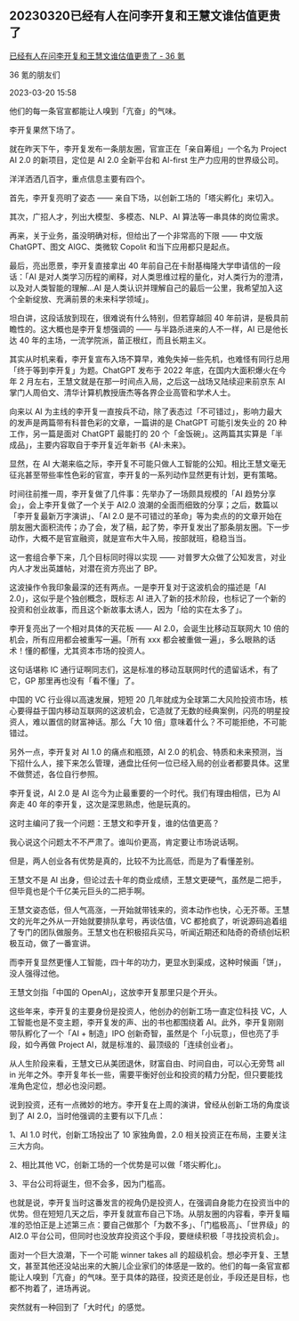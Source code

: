 ## 20230320已经有人在问李开复和王慧文谁估值更贵了

[已经有人在问李开复和王慧文谁估值更贵了 - 36 氪](https://36kr.com/p/2179513616658947)

36 氪的朋友们

2023-03-20 15:58

他们的每一条官宣都能让人嗅到「亢奋」的气味。

李开复果然下场了。

就在昨天下午，李开复发布一条朋友圈，官宣正在「亲自筹组」一个名为 Project AI 2.0 的新项目，定位是 AI 2.0 全新平台和 AI-first 生产力应用的世界级公司。

洋洋洒洒几百字，重点信息主要有四个。

首先，李开复亮明了姿态 —— 亲自下场，以创新工场的「塔尖孵化」来切入。

其次，广招人才，列出大模型、多模态、NLP、AI 算法等一串具体的岗位需求。

再来，关于业务，虽没明确对标，但给出了一个非常高的下限 —— 中文版 ChatGPT、图文 AIGC、类微软 Copolit 和当下应用都只是起点。

最后，亮出愿景，李开复直接拿出 40 年前自己在卡耐基梅隆大学申请信的一段话：「AI 是对人类学习历程的阐释，对人类思维过程的量化，对人类行为的澄清，以及对人类智能的理解...AI 是人类认识并理解自己的最后一公里，我希望加入这个全新绽放、充满前景的未来科学领域」。

坦白讲，这段话放到现在，很难说有什么特别，但若穿越回 40 年前讲，是极具前瞻性的。这大概也是李开复想强调的 —— 与半路杀进来的人不一样，AI 已是他长达 40 年的主场，一流学院派，苗正根红，而且长期主义。

其实从时机来看，李开复宣布入场不算早，难免失掉一些先机，也难怪有同行总用「终于等到李开复」为题。ChatGPT 发布于 2022 年底，在国内大面积爆火在今年 2 月左右，王慧文就是在那一时间点入局，之后这一战场又陆续迎来前京东 AI 掌门人周伯文、清华计算机教授唐杰等各界企业高管和学术人士。

向来以 AI 为主线的李开复一直按兵不动，除了表态过「不可错过」，影响力最大的发声是两篇带有科普色彩的文章，一篇讲的是 ChatGPT 可能引发失业的 20 种工作，另一篇是面对 ChatGPT 最能打的 20 个「金饭碗」。这两篇其实算是「半成品」，主要内容取自于李开复近年新书《AI·未来》。

显然，在 AI 大潮来临之际，李开复不可能只做人工智能的公知。相比王慧文毫无征兆甚至带些率性色彩的官宣，李开复的一系列动作显然更有计划，更有策略。

时间往前推一周，李开复做了几件事：先举办了一场颇具规模的「AI 趋势分享会」，会上李开复做了一个关于 AI2.0 浪潮的全面而细致的分享；之后，数篇以「李开复最新万字演讲」、「AI 2.0 是不可错过的革命」等为卖点的的文章开始在朋友圈大面积流传；办了会，发了稿，起了势，李开复发出了那条朋友圈。下一步动作，大概不是官宣融资，就是宣布大牛入局，按部就班，稳稳当当。

这一套组合拳下来，几个目标同时得以实现 —— 对普罗大众做了公知发言，对业内人才发出英雄帖，对潜在资方亮出了 BP。

这波操作令我印象最深的还有两点。一是李开复对于这波机会的描述是「AI 2.0」，这似乎是个独创概念，既标志 AI 进入了新的技术阶段，也标记了一个新的投资和创业故事，而且这个新故事太诱人，因为「给的实在太多了」。

李开复亮出了一个相对具体的天花板 —— AI 2.0，会诞生比移动互联网大 10 倍的机会，所有应用都会被重写一遍。「所有 xxx 都会被重做一遍」，多么眼熟的话术！懂的都懂，尤其资本市场的投资人。

这句话堪称 IC 通行证啊同志们，这是标准的移动互联网时代的遗留话术，有了它，GP 那里再也没有「看不懂」了。

中国的 VC 行业得以高速发展，短短 20 几年就成为全球第二大风险投资市场，核心要得益于国内移动互联网的这波机会，它造就了无数的经典案例，闪亮的明星投资人，难以置信的财富神话。那么「大 10 倍」意味着什么？不可能拒绝，不可能错过。

另外一点，李开复对 AI 1.0 的痛点和瓶颈，AI 2.0 的机会、特质和未来预测，当下招什么人，接下来怎么管理，通盘比任何一位已经入局的创业者都要具体。这里不做赘述，各位自行参照。

李开复说，AI 2.0 是 AI 迄今为止最重要的一个时代。我们有理由相信，已为 AI 奔走 40 年的李开复，这次是深思熟虑，他是玩真的。

这时主编问了我一个问题：王慧文和李开复，谁的估值更高？

我心说这个问题太不不严肃了。谁叫价更高，肯定要让市场说话啊。

但是，两人创业各有优势是真的，比较不为比高低，而是为了看懂差别。

王慧文不是 AI 出身，但论过去十年的商业成绩，王慧文更硬气，虽然是二把手，但毕竟也是个千亿美元巨头的二把手啊。

王慧文姿态低，但人气高涨，一开始就带钱来的，资本动作也快，心无芥蒂。王慧文的光年之外从一开始就要排队拿号，再谈估值，VC 都抢疯了，听说源码追着组了专门的团队做服务。王慧文也在积极招兵买马，听闻近期还和陆奇的奇绩创坛积极互动，做了一番宣讲。

而李开复显然更懂人工智能，四十年的功力，更显水到渠成，这种时候画「饼」，没人强得过他。

王慧文剑指「中国的 OpenAI」，这放李开复那里只是个开头。

这些年来，李开复的主要身份是投资人，他创办的创新工场一直定位科技 VC，人工智能也是不变主题，李开复发的声、出的书也都围绕着 AI。此外，李开复刚刚带队孵化了一个「AI + 制造」IPO 创新奇智，虽然是个「小玩意」，但也亮了手段，如今再做 Project AI，就是标准的、最顶级的「连续创业者」。

从人生阶段来看，王慧文已从美团退休，财富自由、时间自由，可以心无旁骛 all in 光年之外。李开复年长一些，需要平衡好创业和投资的精力分配，但只要能找准角色定位，想必也没问题。

说到投资，还有一点微妙的地方。李开复在上周的演讲，曾经从创新工场的角度谈到了 AI 2.0，当时他强调的主要有以下几点：

1、AI 1.0 时代，创新工场投出了 10 家独角兽，2.0 相关投资正在布局，主要关注三大方向。

2、相比其他 VC，创新工场的一个优势是可以做「塔尖孵化」。

3、平台公司将诞生，但不会多，因为门槛高。

也就是说，李开复当时这番发言的视角仍是投资人，在强调自身能力在投资当中的优势。但在短短几天之后，李开复就宣布自己下场。从朋友圈的内容看，李开复瞄准的恐怕正是上述第三点：要自己做那个「为数不多」、「门槛极高」、「世界级」的 AI2.0 平台公司，但同时也没放弃投资这个手段，要继续积极「寻找投资机会」。

面对一个巨大浪潮，下一个可能 winner takes all 的超级机会。想必李开复、王慧文，甚至其他还没站出来的大腕儿企业家们的体感是一致的。他们的每一条官宣都能让人嗅到「亢奋」的气味。至于具体的路径，投资还是创业，手段还是目标，也都不拘着了，进场再说。

突然就有一种回到了「大时代」的感觉。

